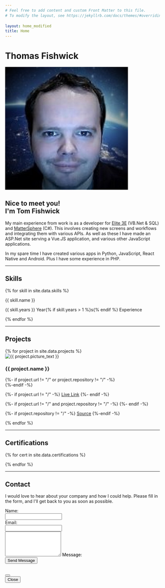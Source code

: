 ```yaml
---
# Feel free to add content and custom Front Matter to this file.
# To modify the layout, see https://jekyllrb.com/docs/themes/#overriding-theme-defaults

layout: home_modified
title: Home
---
```

<script src="/assets/js/main.js" async></script>
<script type="text/javascript" async src="//cdn.credly.com/assets/utilities/embed.js"></script>
<h1 class="centertext">Thomas Fishwick</h1>

<div class="top-group">

<img src="/assets/images/tom.jpg" alt="Tom" class="imgmain">

<div class="inner-group">

<h2>Nice to meet you!<br/>I'm Tom Fishwick</h2>

<p>My main experience from work is as a developer for <a href="https://www.elite.com/3e/" target="_blank" rel="noopener noreferrer">Elite 3E</a> (VB.Net & SQL) and <a href="https://www.elite.com/3e/matter-management/" target="_blank">MatterSphere</a> (C#). This involves creating new screens and workflows and integrating them with various APIs. As well as these I have made an ASP.Net site serving a Vue.JS application, and various other JavaScript applications.</P>

<p>In my spare time I have created various apps in Python, JavaScript, React Native and Android. Plus I have some experience in PHP.</p>

</div>

</div>

<hr/>

## Skills

<div class="skills-container">

{% for skill in site.data.skills %}

<div class="skills-card">
<p>{{ skill.name }}</p>
<p>{{ skill.years }} Year{% if skill.years > 1 %}s{% endif %} Experience</p>
</div>

{% endfor %}

</div>

<hr/>

## Projects
<div class="project-container">
{% for project in site.data.projects %}

<div class="project-tile">
<img src="/assets/images/{{ project.picture }}.jpg" alt="{{ project.picture_text }}" class="borderimage" onclick="openModal('{{ project.name }}', '{{ project.picture }}', '{{ project.picture_text }}');" data-bs-toggle="modal" data-bs-target="#projectModal"/>

<h3 class="project-title">{{ project.name }}</h3>

{%- if project.url != "/" or project.repository != "/" -%}
<br/>
{%-endif -%}

{%- if project.url != "/" -%}
<a href="{{project.url}}" target="_blank" rel="noreferrer noopener">Live Link</a>
{%- endif -%}

{%- if project.url != "/" and project.repository != "/" -%}
<span> </span>
{%- endif -%}

{%- if project.repository != "/" -%}
<a href="https://github.com/SL477/{{proeject.repository}}" target="_blank" rel="noreferrer noopener">Source</a>
{%-endif -%}

</div>

{% endfor %}
</div>

<hr/>

## Certifications

{% for cert in site.data.certifications %}

<div data-iframe-width="150" data-iframe-height="270" data-share-badge-id="{{ cert.id }}" data-share-badge-host="https://www.credly.com"></div>

{% endfor %}

<hr/>

## Contact

<div id="contact-container">
    <p id="contact-text">
    I would love to hear about your company and how I could help. Please fill in the form, and I'll get back to you as soon as possible.
    </p>

<form action="https://link477255648240.wordpress.com/contact/" method="post" id="contact-form">
    <div class="mb-3 row">
        <label for="g32-name" class="col-sm-2 col-form-label">Name:</label>
        <div class="col-sm-10">
            <input type="text" name="g32-name" required id="g32-name" class="form-control"/>
        </div>
    </div>
    <div class="mb-3 row">
        <label for="g32-email" class="col-sm-2 col-form-label">Email:</label>
        <div class="col-sm-10">
            <input type="email" name="g32-email" required id="g32-email" class="form-control"/>
        </div>
    </div>
    <div class="mb-3 form-floating">
        <textarea name="g32-message" id="g32-message" class="form-control" rows="5"></textarea>
        <label for="g32-message" class="col-sm-2 col-form-input" style="color: black;">Message:</label>
    </div>
    <button type="submit" class="btn btn-primary mb-3">Send Message</button>
</form>
</div>

<!-- Modal -->
<div class="modal fade" id="projectModal" tabindex="-1" aria-labelledby="projectModalTitle" aria-hidden="true">
    <div class="modal-dialog">
        <div class="modal-content">
            <div class="modal-header">
                <h5 class="modal-title" id="projectModalTitle"></h5>
                <button type="button" class="btn-close" data-bs-dismiss="modal" aria-label="Close"></button>
            </div>
            <div class="modal-body" id="modalBody">
            </div>
            <div class="modal-footer">
                <button type="button" class="btn btn-primary" data-bs-dismiss="modal">Close</button>
            </div>
        </div>
    </div>
</div>

